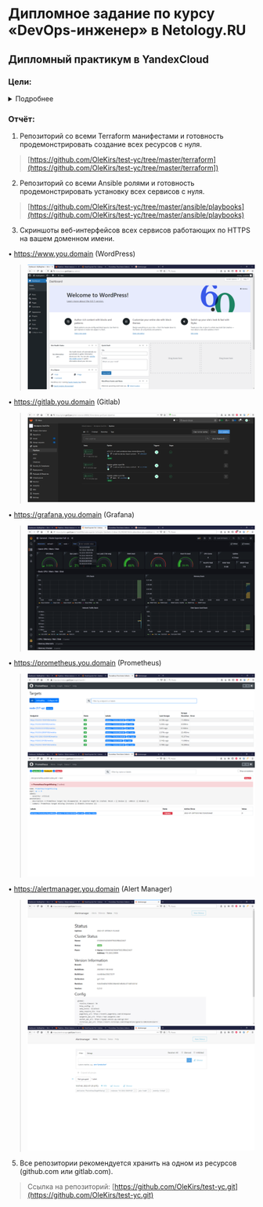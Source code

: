 # Дипломное задание по курсу «DevOps-инженер» в Netology.RU

## Дипломный практикум в YandexCloud

### Цели:  

<details>

  <summary>Подробнее</summary>  

1. Зарегистрировать доменное имя (любое на ваш выбор в любой доменной зоне).  

> Зарегистрировано имя `gw22.pw`   

3. Подготовить инфраструктуру с помощью Terraform на базе облачного провайдера YandexCloud. 

> Выполнено.   
> ![Панель YC](files/imgs/ya_cloud.png "Панель управления в YC")  

4. Настроить внешний Reverse Proxy на основе Nginx и LetsEncrypt.  

> Выполнено  

5. Настроить кластер MySQL.  
> Выполнено 
6. Установить WordPress.
 
> Выполнено  
7. Развернуть Gitlab CE и Gitlab Runner.  
> Выполнено  
8. Настроить CI/CD для автоматического развёртывания приложения.  
> Выполнено  
9.  Настроить мониторинг инфраструктуры с помощью стека: Prometheus, Alert Manager и Grafana.  
> Выполнено  

</details>

### Отчёт:

1. Репозиторий со всеми Terraform манифестами и готовность продемонстрировать создание всех ресурсов с нуля.  

>   [https://github.com/OleKirs/test-yc/tree/master/terraform](https://github.com/OleKirs/test-yc/tree/master/terraform])

2. Репозиторий со всеми Ansible ролями и готовность продемонстрировать установку всех сервисов с нуля.

>   [https://github.com/OleKirs/test-yc/tree/master/ansible/playbooks](https://github.com/OleKirs/test-yc/tree/master/ansible/playbooks) 

3. Скриншоты веб-интерфейсов всех сервисов работающих по HTTPS на вашем доменном имени.

•	https://www.you.domain (WordPress)  

>  ![Wordpress admin panel screenshot](files/imgs/wordpress_admin.png "Панель управления Wordpress")

•	https://gitlab.you.domain (Gitlab)  

>  ![Gitlab CI interface](files/imgs/gitlab_ci.png "Панель управления Gitlab CI")

•	https://grafana.you.domain (Grafana)  

>  ![Grafana Prometheus dashboard](files/imgs/grafana.png "Панель мониторинга в Grafana" )

•	https://prometheus.you.domain (Prometheus)  

>  ![Promrteus targets dashboard](files/imgs/prometheus.png "Панель мониторинга целевых систем в Prometheus" )
>  ![Prometheus alert message](files/imgs/prometheus_alert.png "сообщение об ошибке на целевой системе в панели Prometeus" )

•	https://alertmanager.you.domain (Alert Manager)  

>  ![Alertmanager status info](files/imgs/alertmanager_status.png "Панель информации о состоянии Alertmanager" )
>  ![Alertmanager alert info](files/imgs/alertmanager_alert.png "Отображение аварии на целевой системе в панели Alertmanager" )

5. Все репозитории рекомендуется хранить на одном из ресурсов (github.com или gitlab.com).

> Ссылка на репозиторий: [https://github.com/OleKirs/test-yc.git](https://github.com/OleKirs/test-yc.git)
